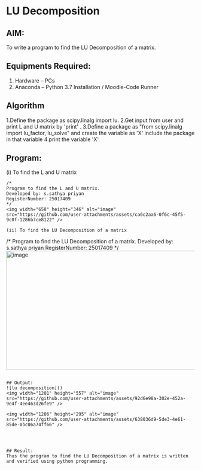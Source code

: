 # LU Decomposition 

## AIM:
To write a program to find the LU Decomposition of a matrix.

## Equipments Required:
1. Hardware – PCs
2. Anaconda – Python 3.7 Installation / Moodle-Code Runner

## Algorithm
1.Define the package as scipy.linalg import lu.
2.Get input from user and print L and U matrix by 'print' .
3.Define a package as "from scipy.linalg import lu_factor, lu_solve" and create the variable as 'X' include the package in that variable
4.print the variable 'X'

## Program:
(i) To find the L and U matrix
```
/*
Program to find the L and U matrix.
Developed by: s.sathya priyan
RegisterNumber: 25017409
*/
<img width="658" height="346" alt="image" src="https://github.com/user-attachments/assets/ca6c2aa6-0f6c-45f5-9c0f-1286b7ce8122" />

(ii) To find the LU Decomposition of a matrix
```
/*
Program to find the LU Decomposition of a matrix.
Developed by: s.sathya priyan
RegisterNumber: 25017409
*/
<img width="555" height="318" alt="image" src="https://github.com/user-attachments/assets/ac0ca429-4746-41da-8e73-d8433ea209f4" />


```

## Output:
![lu decomposition]()
<img width="1201" height="557" alt="image" src="https://github.com/user-attachments/assets/92d6e98a-302e-452a-9e4f-4ee463d26fe9" />

<img width="1206" height="295" alt="image" src="https://github.com/user-attachments/assets/638036d9-5de3-4e61-85de-0bc06a74ff66" />




## Result:
Thus the program to find the LU Decomposition of a matrix is written and verified using python programming.

